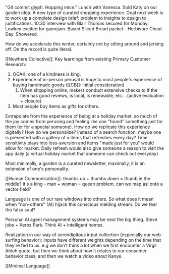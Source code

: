 "Git commit glyph. Hopping mice." Lunch with Vanessa. Sold Katy on our garden idea. A new type of curated shopping experience. Goal next week is to work up a complete design brief: problem to insights to design to justifications. 10:30 interview with Blair Thomas secured for Monday. Lowkey excited for gamejam. Based Sliced Bread packet—Herbivore Cheat Day. Showered.

How do we accelerate this winter, certainly not by sitting around and jerking off.
On the record is quite literal. 

 [[Nowhere Collective]]: 
Key learnings from existing Primary Customer Research:
1. OOAK: one of a kindness is king.
2. Experience of in-person perusal is huge to most people's experience of buying handmade goods  ([[CB]]: initial consideration)
	1. When shopping online, makers conduct extensive checks to if the item has good reviews, is local, is renewable, etc... (active evaluation + closure)
3. Most people buy items as gifts for others.

Extrapolate from the experience of being at a holiday market, so much of the joy comes from perusing and feeling like one "found" something just for them (or for a special someone). How do we replicate this experience digitally? How do we personalize? Instead of a search function, maybe one is presented with a gallery of x items that refreshes every day? Time sensitivity plays into loss-aversion and items "made just for you" would allow for market. Daily refresh would also give someone a reason to visit the app daily (a virtual holiday market that someone can check out everyday)

Most minimally, a garden is a curated newsletter, maximally, it is an extension of one's personality.

[[Human Communication]]: 
thumbs up + thumbs down = thumb in the middle? it's a king - man + woman = queen problem. can we map asl onto a vector field?

Language is one of our rare windows into others. So what does it mean when "non-others" (AI) hijack this conscious melding stream. Do we fear the false soul?

Personal AI agent management systems may be next the big thing. Steve jobs + Xerox Park. Think AI + intelligent homes. 

Realization in our way of serendipitous input collection (especially our web-surfing behavior): inputs have different weights depending on the time that they're fed to us. e.g we don't think a lot when we first encounter a Virgil Abloh quote, but then we think about how it relates to our consumer behavior class, and then we watch a video about Kanye.

[[Minimal Language]]
